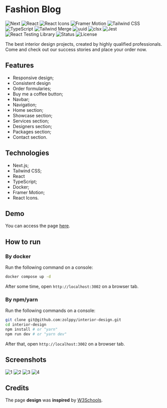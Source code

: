 # Fashion Blog

![Next](https://img.shields.io/badge/NEXT-15.2.2-red?style=for-the-badge)
![React](https://img.shields.io/badge/REACT-19.0.0-indigo?style=for-the-badge)
![React Icons](<https://img.shields.io/badge/REACT ICONS-5.5.0-blue?style=for-the-badge>)
![Framer Motion](<https://img.shields.io/badge/FRAMER MOTION-12.5.0-black?style=for-the-badge>)
![Tailwind CSS](<https://img.shields.io/badge/TAILWIND CSS-4.0.0-white?style=for-the-badge>)
![TypeScript](https://img.shields.io/badge/TYPESCRIPT-5.0.0-brown?style=for-the-badge)
![Tailwind Merge](<https://img.shields.io/badge/TAILWIND MERGE-3.2.0-pink?style=for-the-badge>)
![uuid](https://img.shields.io/badge/UUID-11.1.0-cyan?style=for-the-badge)
![clsx](https://img.shields.io/badge/CLSX-2.1.1-magenta?style=for-the-badge)
![Jest](https://img.shields.io/badge/JEST-29.7.0-orange?style=for-the-badge)
![React Testing Library](<https://img.shields.io/badge/REACT TESTING LIBRARY-16.3.0-purple?style=for-the-badge>)
![Status](https://img.shields.io/badge/STATUS-FINISHED-green?style=for-the-badge)
![License](https://img.shields.io/badge/LICENSE-MIT-yellow?style=for-the-badge)

The best interior design projects, created by highly qualified professionals. Come and check out our success stories and place your order now.

## Features

- Responsive design;
- Consistent design
- Order formularies;
- Buy me a coffee button;
- Navbar;
- Navigation;
- Home section;
- Showcase section;
- Services section;
- Designers section;
- Packages section;
- Contact section.

## Technologies

-   Next.js;
-   Tailwind CSS;
-   React
-   TypeScript;
-   Docker;
-   Framer Motion;
-   React Icons.

## Demo

You can access the page <a href="https://interior-design-vii.vercel.app/">here</a>.

## How to run

### By docker

Run the following command on a console:

```bash
docker compose up -d
```

After some time, open `http://localhost:3002` on a browser tab.

### By npm/yarn

Run the following commands on a console:

```bash
git clone git@github.com:zolppy/interior-design.git
cd interior-design
npm install # or "yarn"
npm run dev # or "yarn dev"
```

After that, open `http://localhost:3002` on a browser tab.

## Screenshots

![1](https://github.com/user-attachments/assets/fd24e8fa-4353-4bd1-8030-9ce4f29c604a)
![2](https://github.com/user-attachments/assets/8c520b6d-0d62-400e-a1d4-f5a6a9b83333)
![3](https://github.com/user-attachments/assets/2e027c51-77e3-4c8e-80d6-77db8c0ed81f)
![4](https://github.com/user-attachments/assets/598d16d5-ea24-411a-9a00-7787cbb1ce5e)

## Credits

The page **design** was **inspired** by <a href="https://www.w3schools.com/w3css/w3css_templates.asp">W3Schools</a>.
